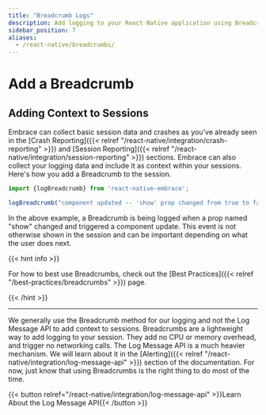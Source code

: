 ```yaml
---
title: "Breadcrumb Logs"
description: Add logging to your React Native application using Breadcrumbs with the Embrace SDK
sidebar_position: 7
aliases:
  - /react-native/breadcrumbs/
---
```


# Add a Breadcrumb

## Adding Context to Sessions

Embrace can collect basic session data and crashes as you've already seen in the [Crash Reporting]({{< relref "/react-native/integration/crash-reporting" >}}) and [Session Reporting]({{< relref "/react-native/integration/session-reporting" >}}) sections.
Embrace can also collect your logging data and include it as context within your sessions.
Here's how you add a Breadcrumb to the session.

```javascript
import {logBreadcrumb} from 'react-native-embrace';

logBreadcrumb("component updated -- 'show' prop changed from true to false");
```

In the above example, a Breadcrumb is being logged when a prop named "show" changed and triggered a component update.
This event is not otherwise shown in the session and can be important depending on what the user does next.

{{< hint info >}}

For how to best use Breadcrumbs, check out the [Best Practices]({{< relref "/best-practices/breadcrumbs" >}}) page. 

{{< /hint >}}

---

We generally use the Breadcrumb method for our logging and not the Log Message API to add context to sessions.
Breadcrumbs are a lightweight way to add logging to your session. They add no CPU or memory overhead, and trigger no networking calls.
The Log Message API is a much heavier mechanism. We will learn about it in the [Alerting]({{< relref "/react-native/integration/log-message-api" >}}) section of the documentation.
For now, just know that using Breadcrumbs is the right thing to do most of the time.

{{< button relref="/react-native/integration/log-message-api" >}}Learn About the Log Message API{{< /button >}}
